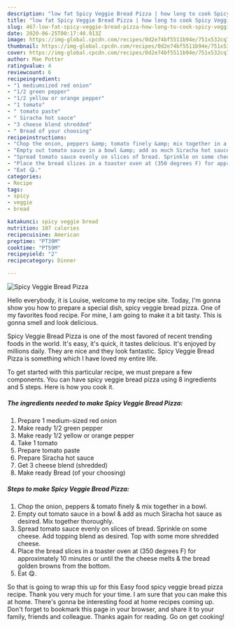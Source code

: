 ```yaml
---
description: "low fat Spicy Veggie Bread Pizza | how long to cook Spicy Veggie Bread Pizza"
title: "low fat Spicy Veggie Bread Pizza | how long to cook Spicy Veggie Bread Pizza"
slug: 467-low-fat-spicy-veggie-bread-pizza-how-long-to-cook-spicy-veggie-bread-pizza
date: 2020-06-25T00:17:40.913Z
image: https://img-global.cpcdn.com/recipes/0d2e74bf5511b94e/751x532cq70/spicy-veggie-bread-pizza-recipe-main-photo.jpg
thumbnail: https://img-global.cpcdn.com/recipes/0d2e74bf5511b94e/751x532cq70/spicy-veggie-bread-pizza-recipe-main-photo.jpg
cover: https://img-global.cpcdn.com/recipes/0d2e74bf5511b94e/751x532cq70/spicy-veggie-bread-pizza-recipe-main-photo.jpg
author: Mae Potter
ratingvalue: 4
reviewcount: 6
recipeingredient:
- "1 mediumsized red onion"
- "1/2 green pepper"
- "1/2 yellow or orange pepper"
- "1 tomato"
- " tomato paste"
- " Siracha hot sauce"
- "3 cheese blend shredded"
- " Bread of your choosing"
recipeinstructions:
- "Chop the onion, peppers &amp; tomato finely &amp; mix together in a bowl."
- "Empty out tomato sauce in a bowl &amp; add as much Siracha hot sauce as desired. Mix together thoroughly."
- "Spread tomato sauce evenly on slices of bread. Sprinkle on some cheese. Add topping blend as desired. Top with some  more shredded cheese."
- "Place the bread slices in a toaster oven at (350 degrees F) for approximately 10 minutes or until the the cheese melts &amp; the bread golden browns from the bottom."
- "Eat 😋."
categories:
- Recipe
tags:
- spicy
- veggie
- bread

katakunci: spicy veggie bread 
nutrition: 107 calories
recipecuisine: American
preptime: "PT39M"
cooktime: "PT59M"
recipeyield: "2"
recipecategory: Dinner

---
```



![Spicy Veggie Bread Pizza](https://img-global.cpcdn.com/recipes/0d2e74bf5511b94e/751x532cq70/spicy-veggie-bread-pizza-recipe-main-photo.jpg)

Hello everybody, it is Louise, welcome to my recipe site. Today, I'm gonna show you how to prepare a special dish, spicy veggie bread pizza. One of my favorites food recipe. For mine, I am going to make it a bit tasty. This is gonna smell and look delicious.



Spicy Veggie Bread Pizza is one of the most favored of recent trending foods in the world. It's easy, it's quick, it tastes delicious. It's enjoyed by millions daily. They are nice and they look fantastic. Spicy Veggie Bread Pizza is something which I have loved my entire life.


To get started with this particular recipe, we must prepare a few components. You can have spicy veggie bread pizza using 8 ingredients and 5 steps. Here is how you cook it.

<!--inarticleads1-->

##### The ingredients needed to make Spicy Veggie Bread Pizza:

1. Prepare 1 medium-sized red onion
1. Make ready 1/2 green pepper
1. Make ready 1/2 yellow or orange pepper
1. Take 1 tomato
1. Prepare  tomato paste
1. Prepare  Siracha hot sauce
1. Get 3 cheese blend (shredded)
1. Make ready  Bread (of your choosing)




<!--inarticleads2-->

##### Steps to make Spicy Veggie Bread Pizza:

1. Chop the onion, peppers &amp; tomato finely &amp; mix together in a bowl.
1. Empty out tomato sauce in a bowl &amp; add as much Siracha hot sauce as desired. Mix together thoroughly.
1. Spread tomato sauce evenly on slices of bread. Sprinkle on some cheese. Add topping blend as desired. Top with some  more shredded cheese.
1. Place the bread slices in a toaster oven at (350 degrees F) for approximately 10 minutes or until the the cheese melts &amp; the bread golden browns from the bottom.
1. Eat 😋.




So that is going to wrap this up for this Easy food spicy veggie bread pizza recipe. Thank you very much for your time. I am sure that you can make this at home. There's gonna be interesting food at home recipes coming up. Don't forget to bookmark this page in your browser, and share it to your family, friends and colleague. Thanks again for reading. Go on get cooking!
